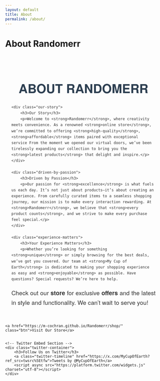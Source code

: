 ```yaml
---
layout: default
title: About
permalink: /about/
---
```


# About Randomerr


<div class="about-container">
    <h2>About Randomerr</h2>

    <div class="our-story">
        <h3>Our Story</h3>
        <p>Welcome to <strong>Randomerr</strong>, where creativity meets convenience. As a renowned <strong>online store</strong>, we’re committed to offering <strong>high-quality</strong>, <strong>affordable</strong> items paired with exceptional service From the moment we opened our virtual doors, we’ve been tirelessly expanding our collection to bring you the <strong>latest products</strong> that delight and inspire.</p>
    </div>

    <div class="driven-by-passion">
        <h3>Driven by Passion</h3>
        <p>Our passion for <strong>excellence</strong> is what fuels us each day. It’s not just about products—it’s about creating an experience. From carefully curated items to a seamless shopping journey, our mission is to make every interaction rewarding. At <strong>Randomerr</strong>, we believe that <strong>every product counts</strong>, and we strive to make every purchase feel special.</p>
    </div>

    <div class="experience-matters">
        <h3>Your Experience Matters</h3>
        <p>Whether you’re looking for something <strong>unique</strong> or simply browsing for the best deals, we’ve got you covered. Our team at <strong>My Cup of Earth</strong> is dedicated to making your shopping experience as easy and <strong>enjoyable</strong> as possible. Have questions? Special requests? We’re here to help.

Check out our <strong>store</strong> for exclusive <strong>offers</strong> and the latest in style and functionality. We can’t wait to serve you!</p>
    </div>

    <a href="https://m-cochran.github.io/Randomerr/shop/" class="btn">Visit Our Store</a>


    <!-- Twitter Embed Section -->
    <div class="twitter-container">
        <h3>Follow Us on Twitter</h3>
        <a class="twitter-timeline" href="https://x.com/MyCupOfEarth?ref_src=twsrc%5Etfw">Tweets by @MyCupOfEarth</a> 
        <script async src="https://platform.twitter.com/widgets.js" charset="utf-8"></script>
    </div>
</div>

<style>
/* General styling for About page */
  .about-container {
    max-width: 800px;
    margin: 0 auto;
    padding: 20px;
    font-family: 'Helvetica Neue', Arial, sans-serif;
    line-height: 1.6;
    color: #333;
}

.about-container h2 {
    font-size: 2.5rem;
    color: #2c3e50;
    margin-bottom: 20px;
    text-align: center;
    text-transform: uppercase;
}

.about-container h3 {
    font-size: 1.75rem;
    color: #2980b9;
    margin-bottom: 10px;
}

.about-container p {
    font-size: 1.2rem;
    margin-bottom: 20px;
    text-align: justify;
}

.about-container a {
    color: #2980b9;
    text-decoration: none;
    border-bottom: 2px solid #2980b9;
}

.about-container a:hover {
    color: #1abc9c;
    border-bottom: 2px solid #1abc9c;
}

/* Styling for specific sections */
.about-container .our-story {
    background-color: #ecf0f1;
    padding: 20px;
    border-left: 5px solid #2c3e50;
    margin-bottom: 30px;
}

.about-container .driven-by-passion {
    background-color: #f7f7f7;
    padding: 20px;
    border-left: 5px solid #2980b9;
    margin-bottom: 30px;
}

.about-container .experience-matters {
    background-color: #ffffff;
    padding: 20px;
    border-left: 5px solid #1abc9c;
    margin-bottom: 30px;
}

/* Button styling */
.about-container .btn {
    display: inline-block;
    background-color: #2980b9;
    color: white;
    padding: 10px 20px;
    text-align: center;
    font-size: 1.2rem;
    border-radius: 5px;
    text-decoration: none;
    margin-top: 20px;
}

.about-container .btn:hover {
    background-color: #1abc9c;
    color: white;
}

/* Twitter Viewer */
.twitter-container {
    margin-top: 40px;
    padding: 20px;
    background-color: #f5f5f5;
    border-radius: 8px;
    text-align: center;
}

.twitter-container h3 {
    font-size: 1.8rem;
    color: #00acee;
    margin-bottom: 20px;
}

.twitter-timeline {
    width: 100%;
    max-width: 600px;
    height: 500px;
    margin: 0 auto;
    border: none;
}
</style>
